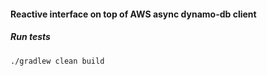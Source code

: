 #### Reactive interface on top of AWS async dynamo-db client

##### Run tests
`./gradlew clean build`
